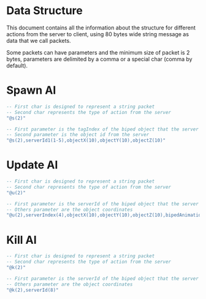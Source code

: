 # Data Structure

This document contains all the information about the structure for different actions from the
server to client, using 80 bytes wide string message as data that we call packets.

Some packets can have parameters and the minimum size of packet is 2 bytes, parameters are
delimited by a comma or a special char (comma by default).

# Spawn AI

```lua
-- First char is designed to represent a string packet
-- Second char represents the type of action from the server
"@s(2)"

-- First parameter is the tagIndex of the biped object that the server is trying to sync
-- Second parameter is the object id from the server
"@s(2),serverId1(1-5),objectX(10),objectY(10),objectZ(10)"
```

# Update AI

```lua
-- First char is designed to represent a string packet
-- Second char represents the type of action from the server
"@u(2)"

-- First parameter is the serverId of the biped object that the server is trying to sync
-- Others parameter are the object coordinates
"@u(2),serverIndex(4),objectX(10),objectY(10),objectZ(10),bipedAnimation(4),bipedAnimationFrame(3),yawX(10),yawY(10),colorA(6),invisible(1)"

```

# Kill AI

```lua
-- First char is designed to represent a string packet
-- Second char represents the type of action from the server
"@k(2)"

-- First parameter is the serverId of the biped object that the server is trying to sync
-- Others parameter are the object coordinates
"@k(2),serverId(8)"
```